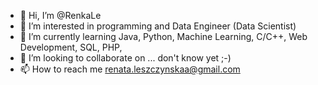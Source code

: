 - 👋 Hi, I’m @RenkaLe
- 👀 I’m interested in programming and Data Engineer (Data Scientist)
- 🌱 I’m currently learning Java, Python, Machine Learning, C/C++, Web Development, SQL, PHP, 
- 💞️ I’m looking to collaborate on ... don't know yet ;-)
- 📫 How to reach me renata.leszczynskaa@gmail.com

<!---
RenkaLe/RenkaLe is a ✨ special ✨ repository because its `README.md` (this file) appears on your GitHub profile.
You can click the Preview link to take a look at your changes.
--->
